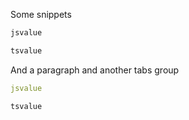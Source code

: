 Some snippets

```js tabs
jsvalue
```

```ts
tsvalue
```

And a paragraph and another tabs group

```yml tabs
jsvalue
```

```cs
tsvalue
```
